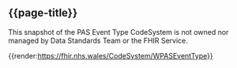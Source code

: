 <div class="warning"><span class="ImplementWarn"></span></div>

## {{page-title}}

This snapshot of the PAS Event Type CodeSystem is not owned nor managed by Data Standards Team or the FHIR Service. 

{{render:https://fhir.nhs.wales/CodeSystem/WPASEventType}}

